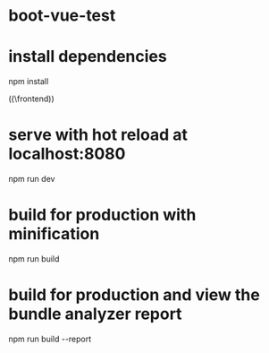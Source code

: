 # boot-vue-test

# install dependencies
npm install

((\frontend))
# serve with hot reload at localhost:8080 
npm run dev

# build for production with minification
npm run build

# build for production and view the bundle analyzer report
npm run build --report
